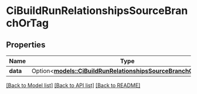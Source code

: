 # CiBuildRunRelationshipsSourceBranchOrTag

## Properties

Name | Type | Description | Notes
------------ | ------------- | ------------- | -------------
**data** | Option<[**models::CiBuildRunRelationshipsSourceBranchOrTagData**](CiBuildRun_relationships_sourceBranchOrTag_data.md)> |  | [optional]

[[Back to Model list]](../README.md#documentation-for-models) [[Back to API list]](../README.md#documentation-for-api-endpoints) [[Back to README]](../README.md)


